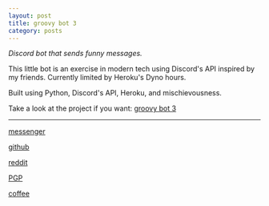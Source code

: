 ```yaml
---
layout: post
title: groovy bot 3
category: posts
---
```


*Discord bot that sends funny messages.*

This little bot is an exercise in modern tech using Discord's API inspired by my friends. Currently limited by Heroku's Dyno hours.

Built using Python, Discord's API, Heroku, and mischievousness.

Take a look at the project if you want:
[groovy bot 3][groovy bot 3]

---

[messenger][facebook]

[github][dqd]

[reddit][reddit]

[PGP][PGP]

[coffee][coffee]

[facebook]: https://www.m.me/dqdang1
[dqd]: https://github.com/dqdang
[reddit]: https://www.reddit.com/user/outsidefarmland/
[PGP]: https://raw.githubusercontent.com/dqdang/dqdang.github.io/master/derek-dang.asc
[groovy bot 3]: https://github.com/dqdang/groovy3
[coffee]: https://www.buymeacoffee.com/dqdang
